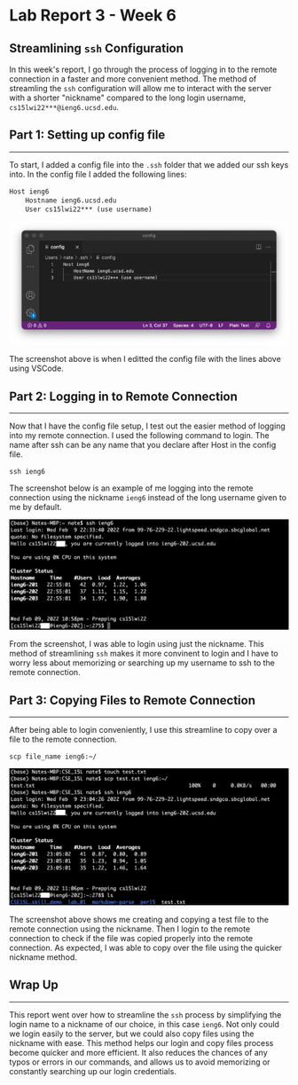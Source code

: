 # Lab Report 3 - Week 6

## Streamlining `ssh` Configuration

In this week's report, I go through the process of logging in to the remote connection in a faster and more convenient method. The method of streamling the `ssh` configuration will allow me to interact with the server with a shorter "nickname" compared to the long login username, `cs15lwi22***@ieng6.ucsd.edu`.

## Part 1: Setting up config file
---
To start, I added a config file into the `.ssh` folder that we added our ssh keys into. In the config file I added the following lines:

```
Host ieng6
    Hostname ieng6.ucsd.edu
    User cs15lwi22*** (use username)
```

![Editing config file](lab_report_3_config.png)

The screenshot above is when I editted the config file with the lines above using VSCode.

## Part 2: Logging in to Remote Connection
---
Now that I have the config file setup, I test out the easier method of logging into my remote connection. I used the following command to login. The name after ssh can be any name that you declare after Host in the config file.

```
ssh ieng6
```

The screenshot below is an example of me logging into the remote connection using the nickname `ieng6` instead of the long username given to me by default.

![SSH to remote connection](lab_report_3_ssh.png)

From the screenshot, I was able to login using just the nickname. This method of streamlining `ssh` makes it more convinent to login and I have to worry less about memorizing or searching up my username to ssh to the remote connection.

## Part 3: Copying Files to Remote Connection
---
After being able to login conveniently, I use this streamline to copy over a file to the remote connection.

```
scp file_name ieng6:~/
```

![SCP to remote connection](lab_report_3_scp.png)

The screenshot above shows me creating and copying a test file to the remote connection using the nickname. Then I login to the remote connection to check if the file was copied properly into the remote connection. As expected, I was able to copy over the file using the quicker nickname method.

## Wrap Up
---
This report went over how to streamline the `ssh` process by simplifying the login name to a nickname of our choice, in this case `ieng6`. Not only could we login easily to the server, but we could also copy files using the nickname with ease. This method helps our login and copy files process become quicker and more efficient. It also reduces the chances of any typos or errors in our commands, and allows us to avoid memorizing or constantly searching up our login credentials.